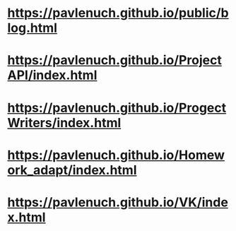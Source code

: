 # https://pavlenuch.github.io/public/blog.html
# https://pavlenuch.github.io/ProjectAPI/index.html
# https://pavlenuch.github.io/ProgectWriters/index.html
# https://pavlenuch.github.io/Homework_adapt/index.html
# https://pavlenuch.github.io/VK/index.html
